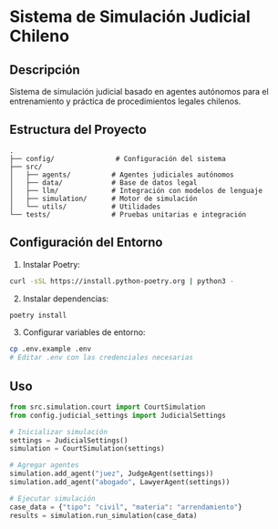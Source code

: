 # Sistema de Simulación Judicial Chileno

## Descripción
Sistema de simulación judicial basado en agentes autónomos para el entrenamiento y práctica de procedimientos legales chilenos.

## Estructura del Proyecto
```
.
├── config/               # Configuración del sistema
├── src/
│   ├── agents/          # Agentes judiciales autónomos
│   ├── data/            # Base de datos legal
│   ├── llm/             # Integración con modelos de lenguaje
│   ├── simulation/      # Motor de simulación
│   └── utils/           # Utilidades
└── tests/               # Pruebas unitarias e integración
```

## Configuración del Entorno
1. Instalar Poetry:
```bash
curl -sSL https://install.python-poetry.org | python3 -
```

2. Instalar dependencias:
```bash
poetry install
```

3. Configurar variables de entorno:
```bash
cp .env.example .env
# Editar .env con las credenciales necesarias
```

## Uso
```python
from src.simulation.court import CourtSimulation
from config.judicial_settings import JudicialSettings

# Inicializar simulación
settings = JudicialSettings()
simulation = CourtSimulation(settings)

# Agregar agentes
simulation.add_agent("juez", JudgeAgent(settings))
simulation.add_agent("abogado", LawyerAgent(settings))

# Ejecutar simulación
case_data = {"tipo": "civil", "materia": "arrendamiento"}
results = simulation.run_simulation(case_data)
```
